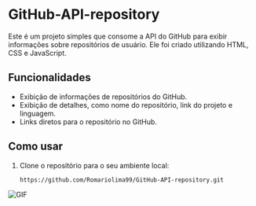 # GitHub-API-repository
Este é um projeto simples que consome a API do GitHub para exibir informações sobre repositórios de usuário. Ele foi criado utilizando HTML, CSS e JavaScript.

## Funcionalidades

- Exibição de informações de repositórios do GitHub.
- Exibição de detalhes, como nome do repositório, link do projeto e linguagem.
- Links diretos para o repositório no GitHub.

## Como usar

1. Clone o repositório para o seu ambiente local:

   ```bash
   https://github.com/Romariolima99/GitHub-API-repository.git


<img src="https://i.imgur.com/41ZaFOI.png" alt="GIF" data-canonical-src="https://i.imgur.com/STbojWw.png" style="max-width: 50%;">
